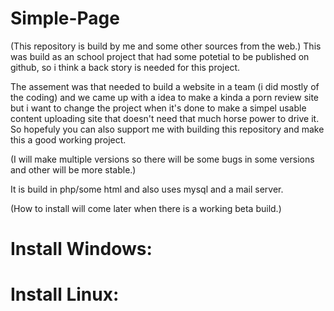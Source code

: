 # Simple-Page

(This repository is build by me and some other sources from the web.)
This was build as an school project that had some potetial to be published on github, so i think a back story is needed for this project.

The assement was that needed to build a website in a team (i did mostly of the coding) and we came up with a idea to make a kinda a porn review site but i want to change the project when it's done to make a simpel usable content uploading site that doesn't need that much horse power to drive it. So hopefuly you can also support me with building this repository and make this a good working project.

(I will make multiple versions so there will be some bugs in some versions and other will be more stable.)


It is build in php/some html and also uses mysql and a mail server.

(How to install will come later when there is a working beta build.)

# Install Windows:

# Install Linux:

